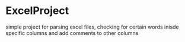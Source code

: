 # ExcelProject
simple project for parsing excel files, checking for certain words inisde specific columns and add comments to other columns
